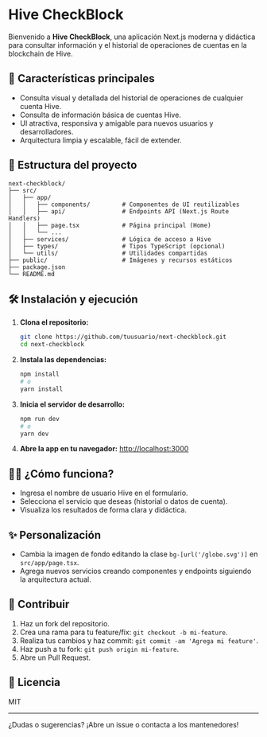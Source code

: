 # Hive CheckBlock

Bienvenido a **Hive CheckBlock**, una aplicación Next.js moderna y didáctica para consultar información y el historial de operaciones de cuentas en la blockchain de Hive.

## 🚀 Características principales
- Consulta visual y detallada del historial de operaciones de cualquier cuenta Hive.
- Consulta de información básica de cuentas Hive.
- UI atractiva, responsiva y amigable para nuevos usuarios y desarrolladores.
- Arquitectura limpia y escalable, fácil de extender.

## 📂 Estructura del proyecto
```
next-checkblock/
├── src/
│   ├── app/
│   │   ├── components/         # Componentes de UI reutilizables
│   │   ├── api/                # Endpoints API (Next.js Route Handlers)
│   │   ├── page.tsx            # Página principal (Home)
│   │   └── ...
│   ├── services/               # Lógica de acceso a Hive
│   ├── types/                  # Tipos TypeScript (opcional)
│   └── utils/                  # Utilidades compartidas
├── public/                     # Imágenes y recursos estáticos
├── package.json
└── README.md
```

## 🛠️ Instalación y ejecución
1. **Clona el repositorio:**
   ```bash
   git clone https://github.com/tuusuario/next-checkblock.git
   cd next-checkblock
   ```
2. **Instala las dependencias:**
   ```bash
   npm install
   # o
   yarn install
   ```
3. **Inicia el servidor de desarrollo:**
   ```bash
   npm run dev
   # o
   yarn dev
   ```
4. **Abre la app en tu navegador:**
   [http://localhost:3000](http://localhost:3000)

## 🧑‍💻 ¿Cómo funciona?
- Ingresa el nombre de usuario Hive en el formulario.
- Selecciona el servicio que deseas (historial o datos de cuenta).
- Visualiza los resultados de forma clara y didáctica.

## ✨ Personalización
- Cambia la imagen de fondo editando la clase `bg-[url('/globe.svg')]` en `src/app/page.tsx`.
- Agrega nuevos servicios creando componentes y endpoints siguiendo la arquitectura actual.

## 🤝 Contribuir
1. Haz un fork del repositorio.
2. Crea una rama para tu feature/fix: `git checkout -b mi-feature`.
3. Realiza tus cambios y haz commit: `git commit -am 'Agrega mi feature'`.
4. Haz push a tu fork: `git push origin mi-feature`.
5. Abre un Pull Request.

## 📝 Licencia
MIT

---

¿Dudas o sugerencias? ¡Abre un issue o contacta a los mantenedores!
